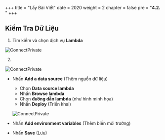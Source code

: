 +++
title = "Lấy Bài Viết"
date = 2020
weight = 2
chapter = false
pre = "<b>4.2. </b>"
+++

## Kiểm Tra Dữ Liệu

1. Tìm kiếm và chọn dịch vụ **Lambda**

  ![ConnectPrivate](../../../images/4/4.1/4.22.png)

2. 

  ![ConnectPrivate](../../../images/4/4.1/4.23.png)

- Nhấn **Add a data source** (Thêm nguồn dữ liệu)

  - Chọn **Data source lambda**
  - Nhấn **Browse lambda**
  - Chọn **đường dẫn lambda** (như hình minh họa)
  - Nhấn **Deploy** (Triển khai)

  ![ConnectPrivate](../../../images/4/4.1/4.24.png)

- Nhấn **Add environment variables** (Thêm biến môi trường)
- Nhấn **Save** (Lưu)
